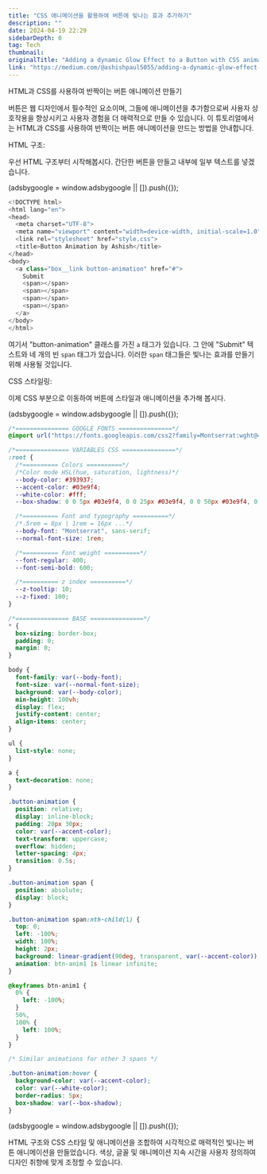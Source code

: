 ```yaml
---
title: "CSS 애니메이션을 활용하여 버튼에 빛나는 효과 추가하기"
description: ""
date: 2024-04-19 22:29
sidebarDepth: 0
tag: Tech
thumbnail: 
originalTitle: "Adding a dynamic Glow Effect to a Button with CSS animation"
link: "https://medium.com/@ashishpaul5055/adding-a-dynamic-glow-effect-to-a-button-with-css-animation-a70aeb809206"
---
```



HTML과 CSS를 사용하여 반짝이는 버튼 애니메이션 만들기

버튼은 웹 디자인에서 필수적인 요소이며, 그들에 애니메이션을 추가함으로써 사용자 상호작용을 향상시키고 사용자 경험을 더 매력적으로 만들 수 있습니다. 이 튜토리얼에서는 HTML과 CSS를 사용하여 반짝이는 버튼 애니메이션을 만드는 방법을 안내합니다.

HTML 구조:

우선 HTML 구조부터 시작해봅시다. 간단한 버튼을 만들고 내부에 일부 텍스트를 넣겠습니다.

<!-- ui-log 수평형 -->
<ins class="adsbygoogle"
  style="display:block"
  data-ad-client="ca-pub-4877378276818686"
  data-ad-slot="9743150776"
  data-ad-format="auto"
  data-full-width-responsive="true"></ins>
<component is="script">
(adsbygoogle = window.adsbygoogle || []).push({});
</component>

```js
<!DOCTYPE html>
<html lang="en">
<head>
  <meta charset="UTF-8">
  <meta name="viewport" content="width=device-width, initial-scale=1.0">
  <link rel="stylesheet" href="style.css">
  <title>Button Animation by Ashish</title>
</head>
<body>
  <a class="box__link button-animation" href="#">
    Submit
    <span></span>
    <span></span>
    <span></span>
    <span></span>
  </a>
</body>
</html>
```

여기서 "button-animation" 클래스를 가진 `a` 태그가 있습니다. 그 안에 "Submit" 텍스트와 네 개의 빈 `span` 태그가 있습니다. 이러한 `span` 태그들은 빛나는 효과를 만들기 위해 사용될 것입니다.

CSS 스타일링:

이제 CSS 부분으로 이동하여 버튼에 스타일과 애니메이션을 추가해 봅시다.

<!-- ui-log 수평형 -->
<ins class="adsbygoogle"
  style="display:block"
  data-ad-client="ca-pub-4877378276818686"
  data-ad-slot="9743150776"
  data-ad-format="auto"
  data-full-width-responsive="true"></ins>
<component is="script">
(adsbygoogle = window.adsbygoogle || []).push({});
</component>

```css
/*=============== GOOGLE FONTS ===============*/
@import url("https://fonts.googleapis.com/css2?family=Montserrat:wght@400;600&display=swap");

/*=============== VARIABLES CSS ===============*/
:root {
  /*========== Colors ==========*/
  /*Color mode HSL(hue, saturation, lightness)*/
  --body-color: #393937;
  --accent-color: #03e9f4;
  --white-color: #fff;
  --box-shadow: 0 0 5px #03e9f4, 0 0 25px #03e9f4, 0 0 50px #03e9f4, 0 0 100px #03e9f4;

  /*========== Font and typography ==========*/
  /*.5rem = 8px | 1rem = 16px ...*/
  --body-font: "Montserrat", sans-serif;
  --normal-font-size: 1rem;

  /*========== Font weight ==========*/
  --font-regular: 400;
  --font-semi-bold: 600;

  /*========== z index ==========*/
  --z-tooltip: 10;
  --z-fixed: 100;
}

/*=============== BASE ===============*/
* {
  box-sizing: border-box;
  padding: 0;
  margin: 0;
}

body {
  font-family: var(--body-font);
  font-size: var(--normal-font-size);
  background: var(--body-color);
  min-height: 100vh;
  display: flex;
  justify-content: center;
  align-items: center;
}

ul {
  list-style: none;
}

a {
  text-decoration: none;
}

.button-animation {
  position: relative;
  display: inline-block;
  padding: 20px 30px;
  color: var(--accent-color);
  text-transform: uppercase;
  overflow: hidden;
  letter-spacing: 4px;
  transition: 0.5s;
}

.button-animation span {
  position: absolute;
  display: block;
}

.button-animation span:nth-child(1) {
  top: 0;
  left: -100%;
  width: 100%;
  height: 2px;
  background: linear-gradient(90deg, transparent, var(--accent-color));
  animation: btn-anim1 1s linear infinite;
}

@keyframes btn-anim1 {
  0% {
    left: -100%;
  }
  50%,
  100% {
    left: 100%;
  }
}

/* Similar animations for other 3 spans */

.button-animation:hover {
  background-color: var(--accent-color);
  color: var(--white-color);
  border-radius: 5px;
  box-shadow: var(--box-shadow);
}
```

<!-- ui-log 수평형 -->
<ins class="adsbygoogle"
  style="display:block"
  data-ad-client="ca-pub-4877378276818686"
  data-ad-slot="9743150776"
  data-ad-format="auto"
  data-full-width-responsive="true"></ins>
<component is="script">
(adsbygoogle = window.adsbygoogle || []).push({});
</component>

HTML 구조와 CSS 스타일 및 애니메이션을 조합하여 시각적으로 매력적인 빛나는 버튼 애니메이션을 만들었습니다. 색상, 글꼴 및 애니메이션 지속 시간을 사용자 정의하여 디자인 취향에 맞게 조정할 수 있습니다.
